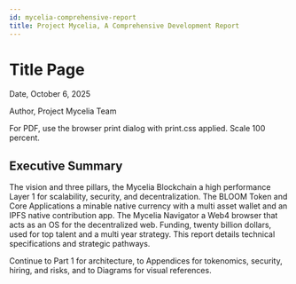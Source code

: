 ```yaml
---
id: mycelia-comprehensive-report
title: Project Mycelia, A Comprehensive Development Report
---
```


# Title Page

Date, October 6, 2025

Author, Project Mycelia Team

For PDF, use the browser print dialog with print.css applied. Scale 100 percent.

## Executive Summary

The vision and three pillars, the Mycelia Blockchain a high performance Layer 1 for scalability, security, and decentralization. The BLOOM Token and Core Applications a minable native currency with a multi asset wallet and an IPFS native contribution app. The Mycelia Navigator a Web4 browser that acts as an OS for the decentralized web. Funding, twenty billion dollars, used for top talent and a multi year strategy. This report details technical specifications and strategic pathways.

Continue to Part 1 for architecture, to Appendices for tokenomics, security, hiring, and risks, and to Diagrams for visual references.

